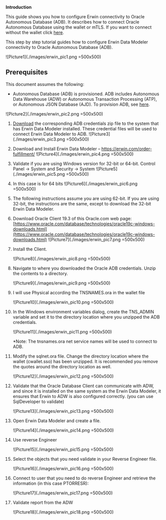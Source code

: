 **Introduction**

This guide shows you how to configure Erwin connectivity to Oracle Autonomous Database (ADB). It describes how to connect Oracle Autonomous Database using the wallet or mTLS.  If you want to connect without the wallet click [here](https://oracle-samples.github.io/adb-connectors/common/tls-no-wallet/workshops/freetier/).

This step by step tutorial guides how to configure Erwin Data Modeler connectivity to Oracle Autonomous Database (ADB).

![Picture1](./images/erwin_pic1.png =500x500)

## **Prerequisites**

This document assumes the following:
- Autonomous Database (ADB) is provisioned. ADB includes Autonomous Data Warehouse (ADW) or Autonomous Transaction Processing (ATP), or Autonomous JSON Database (AJD).  To provision ADB, see [here](https://docs.oracle.com/en/cloud/paas/autonomous-database/adbsa/autonomous-provision.html#GUID-0B230036-0A05-4CA3-AF9D-97A255AE0C08).

![Picture2](./images/erwin_pic2.png =500x500)


1. [Download](lab?=wallet) the corresponding ADB credentials zip file to the system that has Erwin Data Modeler installed.
    These credential files will be used to connect Erwin Data Modeler to ADB.
    ![Picture3](./images/erwin_pic3.png =500x500)

2. Download and Install Erwin Data Modeler – https://erwin.com/order-fulfillment/
    ![Picture4](./images/erwin_pic4.png =500x500)

3. Validate if you are using Windows version for 32-bit or 64-bit. Control Panel -> System and Security -> System
    ![Picture5](./images/erwin_pic5.png =500x500)

4. In this case is for 64 bits
    ![Picture6](./images/erwin_pic6.png =500x500)

5. The following instructions assume you are using 62-bit. If you are using 32-bit, the instructions are the same, except to download the 32-bit Erwin Data Modeler.

6. Download Oracle Client 19.3 of this Oracle.com web page:
    [https://www.oracle.com/database/technologies/oracle19c-windows-downloads.html](https://www.oracle.com/database/technologies/oracle19c-windows-downloads.html)
    ![Picture7](./images/erwin_pic7.png =500x500)

7. Install the Client.

    ![Picture8](./images/erwin_pic8.png =500x500)

8. Navigate to where you downloaded the Oracle ADB credentials. Unzip the contents to a directory.

    ![Picture9](./images/erwin_pic9.png =500x500)

9. I will use Physical according the TNSNAMES.ora in the wallet file

    ![Picture10](./images/erwin_pic10.png =500x500)

10. In the Windows environment variables dialog, create the TNS_ADMIN variable and set it to the directory location where you unzipped the ADB credentials.

    ![Picture11](./images/erwin_pic11.png =500x500)

    *Note: The tnsnames.ora net service names will be used to connect to ADB.

11. Modify the sqlnet.ora file. Change the directory location where the wallet (cwallet.sso) has been unzipped. It is recommended you remove the quotes around the directory location as well.

    ![Picture12](./images/erwin_pic12.png =500x500)

12. Validate that the Oracle Database Client can communicate with ADW, and since it is installed on the same system as the Erwin Data Modeler, it ensures that Erwin to ADW is also configured correctly. (you can use SqlDeveloper to validate)

    ![Picture13](./images/erwin_pic13.png =500x500)

13. Open Erwin Data Modeler and create a file.

    ![Picture14](./images/erwin_pic14.png =500x500)

14. Use reverse Engineer

    ![Picture15](./images/erwin_pic15.png =500x500)

15. Select the objects that you need validate in your Reverse Engineer file.

    ![Picture16](./images/erwin_pic16.png =500x500)

16. Connect to user that you need to do reverse Engineer and retrieve the information (in this case PTORRESR):

    ![Picture17](./images/erwin_pic17.png =500x500)

17. Validate report from the ADW

    ![Picture18](./images/erwin_pic18.png =500x500)
